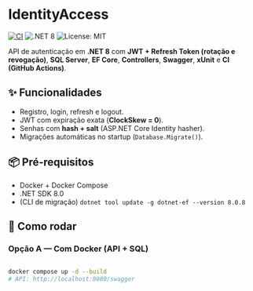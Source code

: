 # IdentityAccess
[![CI](https://img.shields.io/github/actions/workflow/status/Fabianoo17/IdentityAccess/.github/workflows/ci.yml?branch=main)](#)
![.NET 8](https://img.shields.io/badge/.NET-8.0-512BD4)
![License: MIT](https://img.shields.io/badge/License-MIT-yellow.svg)

API de autenticação em **.NET 8** com **JWT + Refresh Token (rotação e revogação)**, **SQL Server**, **EF Core**, **Controllers**, **Swagger**, **xUnit** e **CI (GitHub Actions)**.

## ✨ Funcionalidades
- Registro, login, refresh e logout.
- JWT com expiração exata (**ClockSkew = 0**).
- Senhas com **hash + salt** (ASP.NET Core Identity hasher).
- Migrações automáticas no startup (`Database.Migrate()`).

## 📦 Pré‑requisitos
- Docker + Docker Compose
- .NET SDK 8.0
- (CLI de migração) `dotnet tool update -g dotnet-ef --version 8.0.8`

## 🚀 Como rodar

### Opção A — Com Docker (API + SQL)
```bash

docker compose up -d --build
# API: http://localhost:8080/swagger
